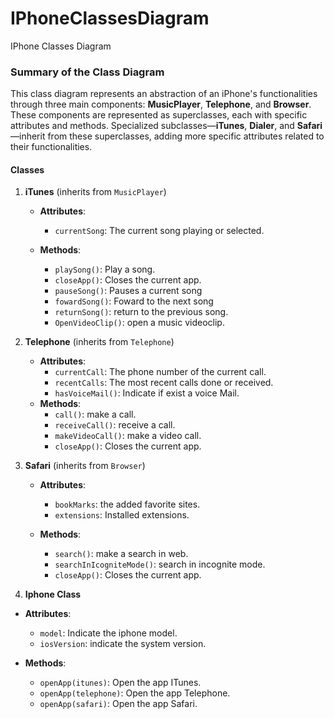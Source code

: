 # IPhoneClassesDiagram
IPhone Classes Diagram

### Summary of the Class Diagram

This class diagram represents an abstraction of an iPhone's functionalities through three main components: **MusicPlayer**, **Telephone**, and **Browser**. These components are represented as superclasses, each with specific attributes and methods. Specialized subclasses—**iTunes**, **Dialer**, and **Safari**—inherit from these superclasses, adding more specific attributes related to their functionalities.

#### Classes

1. **iTunes** (inherits from `MusicPlayer`)
   - **Attributes**:
     - `currentSong`: The current song playing or selected.

   - **Methods**:
     - `playSong()`: Play a song.
     - `closeApp()`: Closes the current app.
     - `pauseSong()`: Pauses a current song
     - `fowardSong()`: Foward to the next song
     - `returnSong()`: return to the previous song.
     - `OpenVideoClip()`: open a music videoclip.

3. **Telephone** (inherits from `Telephone`)
   - **Attributes**:
     -  `currentCall`: The phone number of the current call.
     -  `recentCalls`: The most recent calls done or received.
     - `hasVoiceMail()`: Indicate if exist a voice Mail.
   - **Methods**:
     - `call()`: make a call.
     - `receiveCall()`: receive a call.
     - `makeVideoCall()`:  make a video call.
     - `closeApp()`: Closes the current app.
       
4. **Safari** (inherits from `Browser`)
   - **Attributes**:
     - `bookMarks`: the added favorite sites.
     - `extensions`: Installed extensions.
      
   - **Methods**:
     - `search()`: make a search in web.
     - `searchInIcogniteMode()`: search in incognite mode.
     - `closeApp()`: Closes the current app.
       
5. **Iphone Class**
  - **Attributes**:
    - `model`: Indicate the iphone model.
    - `iosVersion`: indicate the system version.

  - **Methods**:
    - `openApp(itunes)`: Open the app ITunes.
    - `openApp(telephone)`: Open the app Telephone.
    - `openApp(safari)`: Open the app Safari.
     
